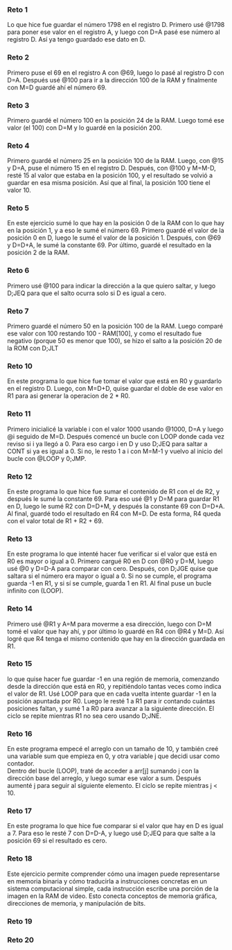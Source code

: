 ### Reto 1  
Lo que hice fue guardar el número 1798 en el registro D. Primero usé @1798 para poner ese valor en el registro A, y luego con D=A pasé ese número al registro D. Así ya tengo guardado ese dato en D.  

### Reto 2  
Primero puse el 69 en el registro A con @69, luego lo pasé al registro D con D=A. Después usé @100 para ir a la dirección 100 de la RAM y finalmente con M=D guardé ahí el número 69. 

### Reto 3  
Primero guardé el número 100 en la posición 24 de la RAM. Luego tomé ese valor (el 100) con D=M y lo guardé en la posición 200.  

### Reto 4  
Primero guardé el número 25 en la posición 100 de la RAM. Luego, con @15 y D=A, puse el número 15 en el registro D. Después, con @100 y M=M-D, resté 15 al valor que estaba en la posición 100, y el resultado  se volvió a guardar en esa misma posición. Así que al final, la posición 100 tiene el valor 10.  

### Reto 5  
En este ejercicio sumé lo que hay en la posición 0 de la RAM con lo que hay en la posición 1, y a eso le sumé el número 69. Primero guardé el valor de la posición 0 en D, luego le sumé el valor de la posición 1. Después, con @69 y D=D+A, le sumé la constante 69. Por último, guardé el resultado en la posición 2 de la RAM.  

### Reto 6  
Primero usé @100 para indicar la dirección a la que quiero saltar, y luego D;JEQ para que el salto ocurra solo si D es igual a cero.  

### Reto 7  
Primero guardé el número 50 en la posición 100 de la RAM. Luego comparé ese valor con 100 restando 100 - RAM[100], y como el resultado fue negativo (porque 50 es menor que 100), se hizo el salto a la posición 20 de la ROM con D;JLT    

### Reto 10
En este programa lo que hice fue tomar el valor que está en R0 y guardarlo en el registro D. Luego, con M=D+D, quise guardar el doble de ese valor en R1 para asi generar la operacion de 2 * R0.   

### Reto 11  
Primero inicialicé la variable i con el valor 1000 usando @1000, D=A y luego @i seguido de M=D. Después comencé un bucle con LOOP donde cada vez reviso si i ya llegó a 0. Para eso cargo i en D y uso D;JEQ para saltar a CONT si ya es igual a 0. Si no, le resto 1 a i con M=M-1 y vuelvo al inicio del bucle con @LOOP y 0;JMP.  

### Reto 12  
En este programa lo que hice fue sumar el contenido de R1 con el de R2, y después le sumé la constante 69. Para eso usé @1 y D=M para guardar R1 en D, luego le sumé R2 con D=D+M, y después la constante 69 con D=D+A. Al final, guardé todo el resultado en R4 con M=D. De esta forma, R4 queda con el valor total de R1 + R2 + 69.  

### Reto 13  
En este programa lo que intenté hacer fue verificar si el valor que está en R0 es mayor o igual a 0. Primero cargué R0 en D con @R0 y D=M, luego usé @0 y D=D-A para comparar con cero. Después, con D;JGE quise que saltara si el número era mayor o igual a 0. Si no se cumple, el programa guarda -1 en R1, y si sí se cumple, guarda 1 en R1. Al final puse un bucle infinito con (LOOP).  

### Reto 14  
Primero usé @R1 y A=M para moverme a esa dirección, luego con D=M tomé el valor que hay ahí, y por último lo guardé en R4 con @R4 y M=D. Así logré que R4 tenga el mismo contenido que hay en la dirección guardada en R1.  

### Reto 15  
lo que quise hacer fue guardar -1 en una región de memoria, comenzando desde la dirección que está en R0, y repitiéndolo tantas veces como indica el valor de R1. Usé LOOP para que en cada vuelta intente guardar -1 en la posición apuntada por R0. Luego le resté 1 a R1 para ir contando cuántas posiciones faltan, y sumé 1 a R0 para avanzar a la siguiente dirección. El ciclo se repite mientras R1 no sea cero usando D;JNE.  

### Reto 16  
En este programa empecé el arreglo con un tamaño de 10, y también creé una variable sum que empieza en 0, y otra variable j que decidi usar como contador.  
Dentro del bucle (LOOP), traté de acceder a arr[j] sumando j con la dirección base del arreglo, y luego sumar ese valor a sum. Después aumenté j para seguir al siguiente elemento. El ciclo se repite mientras j < 10. 

### Reto 17 
En este programa lo que hice fue comparar si el valor que hay en D es igual a 7. Para eso le resté 7 con D=D-A, y luego usé D;JEQ para que salte a la posición 69 si el resultado es cero.  

### Reto 18
Este ejercicio permite comprender cómo una imagen puede representarse en memoria binaria y cómo traducirla a instrucciones concretas en un sistema computacional simple, cada instrucción escribe una porción de la imagen en la RAM de video. Esto conecta conceptos de memoria gráfica, direcciones de memoria, y manipulación de bits.  

### Reto 19  

### Reto 20  














